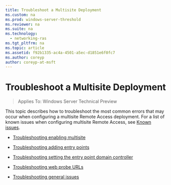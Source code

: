 ```yaml
---
title: Troubleshoot a Multisite Deployment
ms.custom: na
ms.prod: windows-server-threshold
ms.reviewer: na
ms.suite: na
ms.technology: 
  - networking-ras
ms.tgt_pltfrm: na
ms.topic: article
ms.assetid: f92b1335-ac4a-4501-a5ec-d1851e6f0fc7
ms.author: coreyp
author: coreyp-at-msft
---
```

# Troubleshoot a Multisite Deployment

>Applies To: Windows Server Technical Preview

This topic describes how to troubleshoot the most common errors that may occur when configuring a multisite Remote Access deployment. For a list of known issues when configuring multisite Remote Access, see [Known issues](assetId:///a9249820-3563-499c-9da6-143ede2a1eb7#KnownIssues).  
  
-   [Troubleshooting enabling multisite](assetId:///7d36fe78-341d-47be-9988-18d65c6c602b)  
  
-   [Troubleshooting adding entry points](assetId:///b8f2e947-1248-4bb0-adf0-2a633f3cdca9)  
  
-   [Troubleshooting setting the entry point domain controller](assetId:///749226cf-7665-4292-856a-9a29c5577046)  
  
-   [Troubleshooting web probe URLs](assetId:///2fe0352b-6b5d-4b46-8f9e-5ae396a03e18)  
  
-   [Troubleshooting general issues](assetId:///71fe9fa9-2f9c-4dbd-8a42-ee8152edcfc4)  
  


